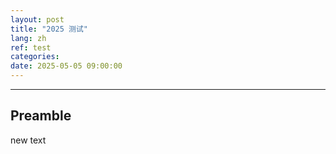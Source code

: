 ```yaml
---
layout: post
title: "2025 测试"
lang: zh
ref: test
categories: 
date: 2025-05-05 09:00:00
---
```


***

## Preamble

new text 